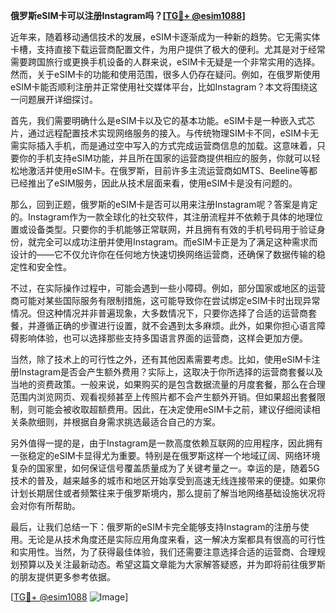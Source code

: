 **俄罗斯eSIM卡可以注册Instagram吗？[[TG💪+ @esim1088](https://t.me/s/esim1088)]**

近年来，随着移动通信技术的发展，eSIM卡逐渐成为一种新的趋势。它无需实体卡槽，支持直接下载运营商配置文件，为用户提供了极大的便利。尤其是对于经常需要跨国旅行或更换手机设备的人群来说，eSIM卡无疑是一个非常实用的选择。然而，关于eSIM卡的功能和使用范围，很多人仍存在疑问。例如，在俄罗斯使用eSIM卡能否顺利注册并正常使用社交媒体平台，比如Instagram？本文将围绕这一问题展开详细探讨。

首先，我们需要明确什么是eSIM卡以及它的基本功能。eSIM卡是一种嵌入式芯片，通过远程配置技术实现网络服务的接入。与传统物理SIM卡不同，eSIM卡无需实际插入手机，而是通过空中写入的方式完成运营商信息的加载。这意味着，只要你的手机支持eSIM功能，并且所在国家的运营商提供相应的服务，你就可以轻松地激活并使用eSIM卡。在俄罗斯，目前许多主流运营商如MTS、Beeline等都已经推出了eSIM服务，因此从技术层面来看，使用eSIM卡是没有问题的。

那么，回到正题，俄罗斯的eSIM卡是否可以用来注册Instagram呢？答案是肯定的。Instagram作为一款全球化的社交软件，其注册流程并不依赖于具体的地理位置或设备类型。只要你的手机能够正常联网，并且拥有有效的手机号码用于验证身份，就完全可以成功注册并使用Instagram。而eSIM卡正是为了满足这种需求而设计的——它不仅允许你在任何地方快速切换网络运营商，还确保了数据传输的稳定性和安全性。

不过，在实际操作过程中，可能会遇到一些小障碍。例如，部分国家或地区的运营商可能对某些国际服务有限制措施，这可能导致你在尝试绑定eSIM卡时出现异常情况。但这种情况并非普遍现象，大多数情况下，只要你选择了合适的运营商套餐，并遵循正确的步骤进行设置，就不会遇到太多麻烦。此外，如果你担心语言障碍影响体验，也可以选择那些支持多国语言界面的运营商，这样会更加方便。

当然，除了技术上的可行性之外，还有其他因素需要考虑。比如，使用eSIM卡注册Instagram是否会产生额外费用？实际上，这取决于你所选择的运营商套餐以及当地的资费政策。一般来说，如果购买的是包含数据流量的月度套餐，那么在合理范围内浏览网页、观看视频甚至上传照片都不会产生额外开销。但如果超出套餐限制，则可能会被收取超额费用。因此，在决定使用eSIM卡之前，建议仔细阅读相关条款细则，并根据自身需求挑选最适合自己的方案。

另外值得一提的是，由于Instagram是一款高度依赖互联网的应用程序，因此拥有一张稳定的eSIM卡显得尤为重要。特别是在俄罗斯这样一个地域辽阔、网络环境复杂的国家里，如何保证信号覆盖质量成为了关键考量之一。幸运的是，随着5G技术的普及，越来越多的城市和地区开始享受到高速无线连接带来的便捷。如果你计划长期居住或者频繁往来于俄罗斯境内，那么提前了解当地网络基础设施状况将会对你有所帮助。

最后，让我们总结一下：俄罗斯的eSIM卡完全能够支持Instagram的注册与使用。无论是从技术角度还是实际应用角度来看，这一解决方案都具有很高的可行性和实用性。当然，为了获得最佳体验，我们还需要注意选择合适的运营商、合理规划预算以及关注最新动态。希望这篇文章能为大家解答疑惑，并为即将前往俄罗斯的朋友提供更多参考依据。

[[TG💪+ @esim1088](https://t.me/s/esim1088) ![Image](https://i.postimg.cc/4NQfJmqS/Snipaste-2025-05-13-00-14-12.png)]